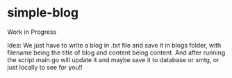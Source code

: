 # simple-blog

Work in Progress


Idea: 
We just have to write a blog in .txt file and save it in blogs folder, with filename being the title of blog and content being content.
And after running the script main.go will update it and maybe save it to database or smtg, or just locally to see for you!!
